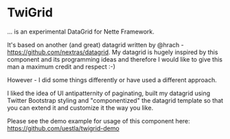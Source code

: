 TwiGrid
=======

... is an experimental DataGrid for Nette Framework.

It's based on another (and great) datagrid written by @hrach - https://github.com/nextras/datagrid. My datagrid is hugely inspired by this component and its programming ideas and therefore I would like to give this man a maximum credit and respect :-)

However - I did some things differently or have used a different approach.

I liked the idea of UI antipatternity of paginating, built my datagrid using Twitter Bootstrap styling and "componentized" the datagrid template so that you can extend it and customize it the way you like.

Please see the demo example for usage of this component here: https://github.com/uestla/twigrid-demo
